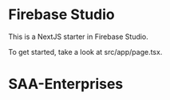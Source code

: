 # Firebase Studio

This is a NextJS starter in Firebase Studio.

To get started, take a look at src/app/page.tsx.
# SAA-Enterprises
